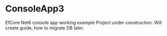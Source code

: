 # ConsoleApp3
EfCore Net6 console app working example
Project under construction. Will create guide, how to migrate DB later.
